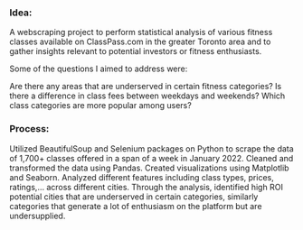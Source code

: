 ### Idea:
A webscraping project to perform statistical analysis of various fitness classes available on ClassPass.com in the greater Toronto area and to gather insights relevant to potential investors or fitness enthusiasts.

Some of the questions I aimed to address were:

Are there any areas that are underserved in certain fitness categories?
Is there a difference in class fees between weekdays and weekends?
Which class categories are more popular among users?

### Process:
Utilized BeautifulSoup and Selenium packages on Python to scrape the data of 1,700+ classes offered in a span of a week in January 2022.
Cleaned and transformed the data using Pandas.
Created visualizations using Matplotlib and Seaborn.
Analyzed different features including class types, prices, ratings,… across different cities.
Through the analysis, identified high ROI potential cities that are underserved in certain categories, similarly categories that generate a lot of enthusiasm on the platform but are undersupplied.
